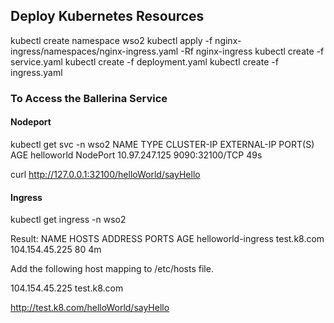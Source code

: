 ## Deploy Kubernetes Resources

kubectl create namespace wso2
kubectl apply -f nginx-ingress/namespaces/nginx-ingress.yaml -Rf nginx-ingress
kubectl create -f service.yaml
kubectl create -f deployment.yaml
kubectl create -f ingress.yaml



### To Access the Ballerina Service

#### Nodeport
kubectl get svc -n wso2
NAME         TYPE       CLUSTER-IP      EXTERNAL-IP   PORT(S)          AGE
helloworld   NodePort   10.97.247.125   <none>        9090:32100/TCP   49s

curl http://127.0.0.1:32100/helloWorld/sayHello

#### Ingress
kubectl get ingress -n wso2

Result:
NAME                 HOSTS        ADDRESS          PORTS     AGE
helloworld-ingress   test.k8.com   104.154.45.225   80        4m


Add the following host mapping to /etc/hosts file.

104.154.45.225 test.k8.com

http://test.k8.com/helloWorld/sayHello
